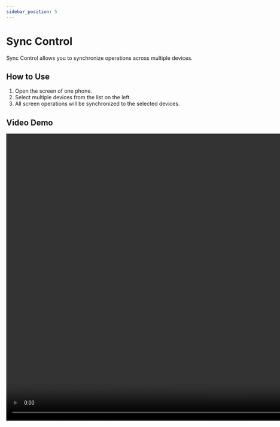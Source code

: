 ```yaml
---
sidebar_position: 5
---
```

# Sync Control

Sync Control allows you to synchronize operations across multiple devices.

## How to Use

1. Open the screen of one phone.
2. Select multiple devices from the list on the left.
3. All screen operations will be synchronized to the selected devices.

## Video Demo

<video src="https://r2.tikmatrix.com/batch_operate.mp4" controls width="1024" height="768"></video>
